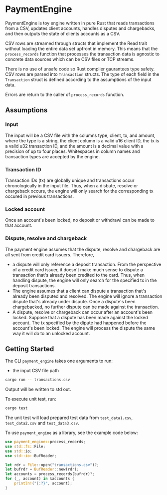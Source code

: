 # PaymentEngine

PaymentEngine is toy engine written in pure Rust that reads transactions from a CSV, updates client accounts, handles disputes and chargebacks, and then outputs the state of clients accounts as a CSV.

CSV rows are streamed through structs that implement the Read trait without loading the entire data set upfront in memory. This means that the `process_records` function that processes the transaction data is agnostic to concrete data sources which can be CSV files or TCP streams.

There is no use of unsafe code so Rust complier gaurantees type safety. CSV rows are parsed into `Transaction` structs. The type of each field in the `Transaction` struct is defined according to the assumptions of the input data.

Errors are return to the caller of `process_records` function.

## Assumptions
### Input
The input will be a CSV file with the columns type, client, tx, and amount, where the type is a string, the client column is a valid u16 client ID, the tx is a valid u32 transaction ID, and the amount is a decimal value with a precision of up to four places. Whitespaces in column names and transaction types are accepted by the engine.
### Transaction ID
Transaction IDs (tx) are globally unique and transactions occur chronologically in the input file. Thus, when a disbute, resolve or chargeback occurs, the engine will only search for the corresponding tx occured in previous transactions.
### Locked account
Once an account's been locked, no deposit or withdrawl can be made to that account.
### Dispute, resolve and chargeback
The payment engine assumes that the dispute, resolve and chargeback are all sent from credit card issuers. Therefore,
- a dispute will only reference a deposit transaction. From the perspective of a credit card issuer, it doesn't make much sense to dispute a transaction that's already been credited to the card. Thus, when handling dispute, the engine will only search for the specified tx in the deposit transactions.
- The engine assumes that a client can dispute a transaction that's already been disputed and resolved. The engine will ignore a transaction dispute that's already under dispute. Once a dispute's been chargebacked, no further dispute can be made against the transaction.
- A dispute, resolve or chargeback can occur after an account's been locked. Suppose that a dispute has been made against the locked account. The tx specified by the dipute had happened before the account's been locked. The engine will process the dispute the same way it will do to an unlocked account.

## Getting Started
The CLI `payment_engine` takes one arguments to run:
- the input CSV file path
```sh
cargo run -- transactions.csv
```
Output will be written to std out.

To execute unit test, run:
```sh
cargo test
```
The unit test will load prepared test data from `test_data1.csv`, `test_data2.csv` and `test_data3.csv`.

To use `payment_engine` as a library, see the example code below:
```rust
use payment_engine::process_records;
use std::fs::File;
use std::io;
use std::io::BufReader;

let rdr = File::open("transactions.csv")?;
let bufrdr = BufReader::new(rdr);
let accounts = process_records(bufrdr)?;
for (_, account) in &accounts {
    println!("{:?}", account);
}
```

